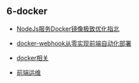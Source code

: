 ## 6-docker

- [NodeJs服务Docker镜像极致优化指北](./6-docker/NodeJs服务Docker镜像极致优化指北.md)

- [docker-webhook从零实现前端自动化部署](./6-docker/docker-webhook从零实现前端自动化部署.md)

- [docker相关](./6-docker/docker相关.md)

- [前端运维](./6-docker/前端运维.md)

